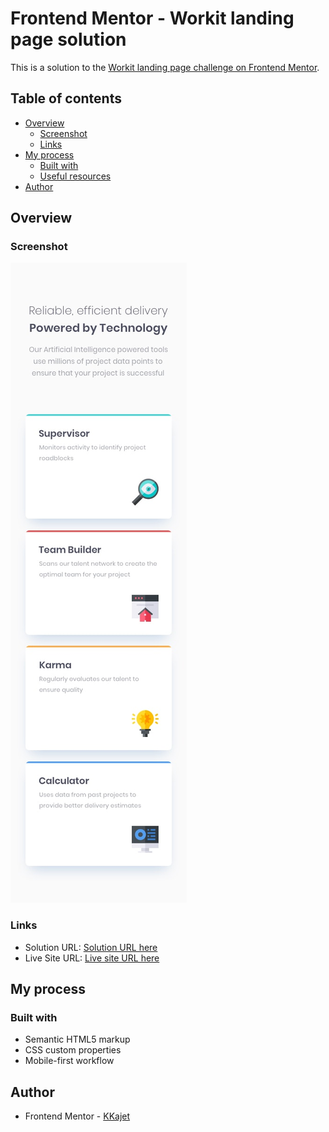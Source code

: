 # Frontend Mentor - Workit landing page solution

This is a solution to the [Workit landing page challenge on Frontend Mentor](https://www.frontendmentor.io/challenges/four-card-feature-section-weK1eFYK).

## Table of contents

- [Overview](#overview)
  - [Screenshot](#screenshot)
  - [Links](#links)
- [My process](#my-process)
  - [Built with](#built-with)
  - [Useful resources](#useful-resources)
- [Author](#author)

## Overview

### Screenshot

![](./design/mobile-design.jpg)

### Links

- Solution URL: [Solution URL here]()
- Live Site URL: [Live site URL here](https://frontend-mentor-kkajets-projects.vercel.app/fm-four-card-feature-section/index.html)

## My process

### Built with

- Semantic HTML5 markup
- CSS custom properties
- Mobile-first workflow

## Author

- Frontend Mentor - [KKajet](https://www.frontendmentor.io/profile/KKajet)
